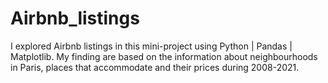 # Airbnb_listings
I explored Airbnb listings in this mini-project using Python | Pandas | Matplotlib. My finding are based on the information about neighbourhoods in Paris,  places that accommodate and their prices during 2008-2021.
